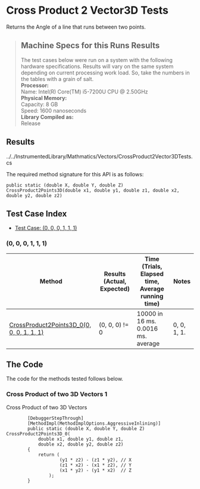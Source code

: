 # Cross Product 2 Vector3D Tests

Returns the Angle of a line that runs between two points.

> ## Machine Specs for this Runs Results
> The test cases below were run on a system with the following hardware specifications. Results will vary on the same system depending on current processing work load. So, take the numbers in the tables with a grain of salt.  
> **Processor:**  
> Name: Intel(R) Core(TM) i5-7200U CPU @ 2.50GHz  
  > **Physical Memory:**  
> Capacity: 8 GB  
> Speed: 1600 nanoseconds  
  > **Library Compiled as:**  
> Release  

## Results

../../InstrumentedLibrary/Mathmatics/Vectors/CrossProduct2Vector3DTests.cs

The required method signature for this API is as follows:

```CSharp
public static (double X, double Y, double Z) CrossProduct2Points3D(double x1, double y1, double z1, double x2, double y2, double z2)
```

## Test Case Index

- [Test Case: (0, 0, 0, 1, 1, 1)](#0,-0,-0,-1,-1,-1)

### (0, 0, 0, 1, 1, 1)

| Method | Results (Actual, Expected) | Time (Trials, Elapsed time, Average running time) | Notes |
|---|---|---|---|
| [CrossProduct2Points3D_0(0, 0, 0, 1, 1, 1)](#Cross-Product-of-two-3D-Vectors-1) | (0, 0, 0) != 0 | 10000 in 16 ms. 0.0016 ms. average | 0, 0, 1, 1. |

## The Code

The code for the methods tested follows below.

### Cross Product of two 3D Vectors 1

Cross Product of two 3D Vectors  

```CSharp
        [DebuggerStepThrough]
        [MethodImpl(MethodImplOptions.AggressiveInlining)]
        public static (double X, double Y, double Z) CrossProduct2Points3D_0(
            double x1, double y1, double z1,
            double x2, double y2, double z2)
        {
            return (
                    (y1 * z2) - (z1 * y2), // X
                    (z1 * x2) - (x1 * z2), // Y
                    (x1 * y2) - (y1 * x2)  // Z
                );
        }
```

